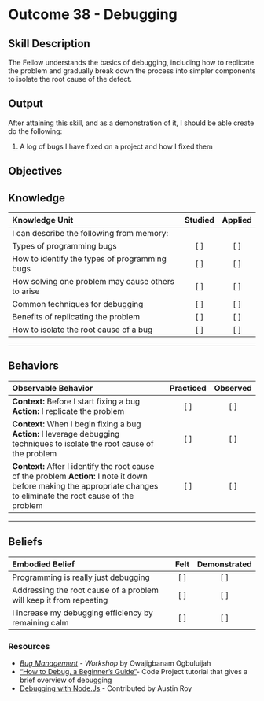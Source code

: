 # Outcome 38 - Debugging

**Skill Description**
----------
The Fellow understands the basics of debugging, including how to replicate the problem and gradually break down the process into simpler components to isolate the root cause of the defect.

**Output**
----------
After attaining this skill, and as a demonstration of it, I should be able create do the following:

1. A log of bugs I have fixed on a project and how I fixed them


**Objectives**
----------
## **Knowledge**


| Knowledge Unit   |      Studied      | Applied |
|:-------------|:------------------:|:--------:|
| I can describe the following from memory: | | |
| Types of programming bugs | [ ] | [ ]  |
| How to identify the types of programming bugs | [ ] | [ ]  |
| How solving one problem may cause others to arise | [ ] | [ ]  |
| Common techniques for debugging | [ ] | [ ]  |
| Benefits of replicating the problem | [ ] | [ ]  |
| How to isolate the root cause of a bug | [ ] | [ ]  |



----------


## **Behaviors**

| Observable Behavior   |      Practiced      | Observed |
|:-------------|:------------------:|:--------:|
| **Context:** Before I start fixing a bug **Action:** I replicate the problem | [ ] | [ ] |
| **Context:** When I begin fixing a bug **Action:** I leverage debugging techniques to isolate the root cause of the problem | [ ] | [ ] |
| **Context:** After I identify the root cause of the problem **Action:** I note it down before making the appropriate changes to eliminate the root cause of the problem | [ ] | [ ] |



----------


## **Beliefs**


| Embodied Belief   |      Felt      | Demonstrated |
|:-------------|:------------------:|:--------:|
| Programming is really just debugging | [ ] | [ ] |
| Addressing the root cause of a problem will keep it from repeating | [ ] | [ ] |
| I increase my debugging efficiency by remaining calm | [ ] | [ ] |

### Resources

- [_Bug Management_](https://vimeo.com/album/4718955) - _Workshop_ by Owajigbanam Ogbuluijah
- [“How to Debug, a Beginner’s Guide”](https://www.codeproject.com/Articles/991643/What-is-Debugging-How-to-Debug-A-Beginners-Guide)- Code Project tutorial that gives a brief overview of debugging
- [Debugging with Node.Js](https://www.youtube.com/watch?v=kNAgGudXiEM) - Contributed by Austin Roy
